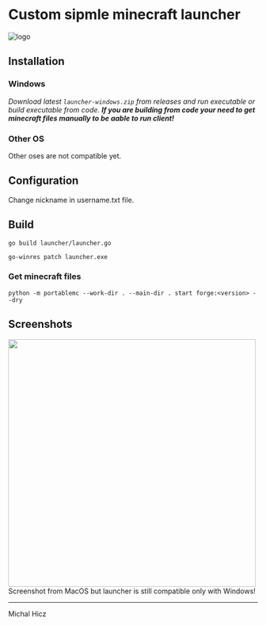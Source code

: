 # Custom sipmle minecraft launcher

![logo](https://i.imgur.com/ZTLvKhH.png)

## Installation
### Windows
*Download latest `launcher-windows.zip` from releases and run executable or build executable from code.
**If you are building from code your need to get minecraft files manually to be aable to run client!***

### Other OS
Other oses are not compatible yet.

## Configuration
Change nickname in username.txt file.

## Build 
```
go build launcher/launcher.go
```
```
go-winres patch launcher.exe
```

### Get minecraft files

```
python -m portablemc --work-dir . --main-dir . start forge:<version> --dry
```


## Screenshots
<img src="https://i.imgur.com/8nJu9Sj.png" width="500">
Screenshot from MacOS but launcher is still compatible only with Windows!

***

Michal Hicz
